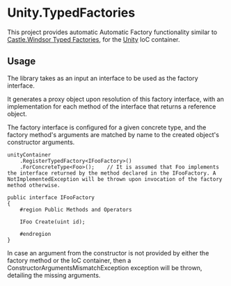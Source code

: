 Unity.TypedFactories
====================

This project provides automatic Automatic Factory functionality similar to [Castle.Windsor Typed Factories](http://docs.castleproject.org/Default.aspx?Page=Typed-Factory-Facility&NS=Windsor&AspxAutoDetectCookieSupport=1), for the [Unity](http://unity.codeplex.com/) IoC container.

Usage
-----

The library takes as an input an interface to be used as the factory interface.

It generates a proxy object upon resolution of this factory interface, with an implementation for each method of the interface that returns a reference object.

The factory interface is configured for a given concrete type, and the factory method's arguments are matched by name to the created object's constructor arguments.

	unityContainer
		.RegisterTypedFactory<IFooFactory>()
		.ForConcreteType<Foo>();	// It is assumed that Foo implements the interface returned by the method declared in the IFooFactory. A NotImplementedException will be thrown upon invocation of the factory method otherwise.

	public interface IFooFactory
	{
		#region Public Methods and Operators

		IFoo Create(uint id);

		#endregion
	}

In case an argument from the constructor is not provided by either the factory method or the IoC container, then a ConstructorArgumentsMismatchException exception will be thrown, detailing the missing arguments.